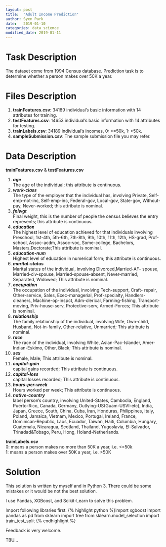 ```yaml
---
layout: post
title:  "Adult Income Prediction"
author: Syen Park
date:   2019-01-10
categories: data_science
modified_date: 2019-01-11
---
```


# Task Description
The dataset come from 1994 Census database. Prediction task is to determine whether a person makes over 50K a year.

# Files Description
1. **trainFeatures.csv**: 34189 individual’s basic information with 14 attributes for training.
2. **testFeatures.csv**: 14653 individual’s basic information with 14 attributes for testing.
3. **trainLabels.csv**: 34189 individual’s incomes, 0: <=50k, 1: >50k.  
4. **sampleSubmission.csv**: The sample submission file you may refer.  

# Data Description
**trainFeatures.csv** & **testFeatures.csv**  
1. _**age**_  
The age of the individual; this attribute is continuous.  
2. _**work-class**_  
The type of the employer that the individual has, involving Private, Self-emp-not-inc, Self-emp-inc, Federal-gov, Local-gov, State-gov, Without-pay, Never-worked; this attribute is nominal.  
3. _**fnlwgt**_  
Final weight, this is the number of people the census believes the entry represents; this attribute is continuous.  
4. _**education**_  
The highest level of education achieved for that individuals involving Preschool, 1st-4th, 5th-6th, 7th-8th, 9th, 10th, 11th, 12th, HS-grad, Prof-school, Assoc-acdm, Assoc-voc, Some-college, Bachelors, Masters,Doctorate;This attribute is nominal.  
5. _**education-num**_  
Highest level of education in numerical form; this attribute is continuous.  
6. _**marital-status**_  
Marital status of the individual, involving Divorced,Married-AF- spouse, Married-civ-spouse, Married-spouse-absent, Never-married, Separated, Widowed; This attribute is nominal.  
7. _**occupation**_  
The occupation of the individual, involving Tech-support, Craft- repair, Other-service, Sales, Exec-managerial, Prof-specialty, Handlers- cleaners, Machine-op-inspct, Adm-clerical, Farming-fishing, Transport-moving, Priv-house-serv, Protective-serv, Armed-Forces; This attribute is nominal.  
8. _**relationship**_  
The family relationship of the individual, involving Wife, Own-child, Husband, Not-in-family, Other-relative, Unmarried; This attribute is nominal.   
9. _**race**_  
The race of the individual, involving White, Asian-Pac-Islander, Amer- Indian-Eskimo, Other, Black; This attribute is nominal.  
10. _**sex**_  
Female, Male; This attribute is nominal.  
11. _**capital-gain**_  
capital gains recorded; This attribute is continuous.  
12. _**capital-loss**_  
capital losses recorded; This attribute is continuous.  
13. _**hours-per-week**_   
Hours worked per week; This attribute is continuous.  
14. _**native-country**_  
label person’s country, involving United-States, Cambodia, England, Puerto-Rico, Canada, Germany, Outlying-US(Guam-USVI-etc), India, Japan, Greece, South, China, Cuba, Iran, Honduras, Philippines, Italy, Poland, Jamaica, Vietnam, Mexico, Portugal, Ireland, France, Dominican-Republic, Laos, Ecuador, Taiwan, Haiti, Columbia, Hungary, Guatemala, Nicaragua, Scotland, Thailand, Yugoslavia, El-Salvador, Trinadad&Tobago, Peru, Hong, Holand-Netherlands.

**trainLabels.csv**  
0: means a person makes no more than 50K a year, i.e. <=50k  
1: means a person makes over 50K a year, i.e. >50K

# Solution
This solution is written by myself and in Python 3. There could be some mistakes or it would be not the best solution. 

I use Pandas, XGBoost, and Scikit-Learn to solve this problem.

Import following libraries first.
{% highlight python %}import xgboost
import pandas as pd
from sklearn import tree
from sklearn.model_selection import train_test_split
{% endhighlight %}

Feedback is very welcome.

TBU...
